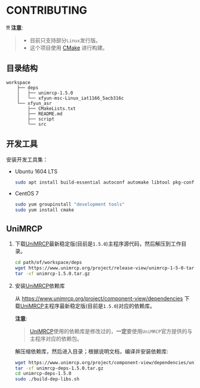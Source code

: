 # CONTRIBUTING

**‼ 注意**:

> - 目前只支持部分`Linux`发行版。
> - 这个项目使用 [CMake] 进行构建。

## 目录结构

    workspace
        ├── deps
        │   ├── unimrcp-1.5.0
        │   └── xfyun-msc-Linux_iat1166_5acb316c
        └── xfyun_asr
            ├── CMakeLists.txt
            ├── README.md
            ├── script
            └── src

## 开发工具

安装开发工具集：

- Ubuntu 1604 LTS

    ```sh
    sudo apt install build-essential autoconf automake libtool pkg-config cmake
    ```

- CentOS 7

    ```sh
    sudo yum groupinstall "development tools"
    sudo yum install cmake
    ```

## UniMRCP

1. 下载[UniMRCP]最新稳定版(目前是`1.5.0`)主程序源代码，然后解压到工作目录。

    ```sh
    cd path/of/workspace/deps
    wget https://www.unimrcp.org/project/release-view/unimrcp-1-5-0-tar-gz/download
    tar -xf unimrcp-1.5.0.tar.gz
    ```

1. 安装[UniMRCP]依赖库

    从 <https://www.unimrcp.org/project/component-view/dependencies> 下载[UniMRCP]主程序最新稳定版(目前是`1.5.0`)对应的依赖库。

    **注意**:

    > [UniMRCP]使用的依赖库是修改过的，**一定**要使用`UniMRCP`官方提供的与主程序对应的依赖包。

    解压缩依赖库，然后进入目录；根据说明文档，编译并安装依赖库:

    ```sh
    wget https://www.unimrcp.org/project/component-view/dependencies/unimrcp-deps-1-5-0-tar-gz
    tar -xf unimrcp-deps-1.5.0.tar.gz
    cd unimrcp-deps-1.5.0
    sudo ./build-dep-libs.sh
    ```

[CMake]: https://cmake.org/
[uniMRCP]: http://unimrcp.org/
[xfyun]: http://www.xfyun.cn/
[msc]: https://www.kancloud.cn/iflytek_sdk/iflytek_msc_novoice
